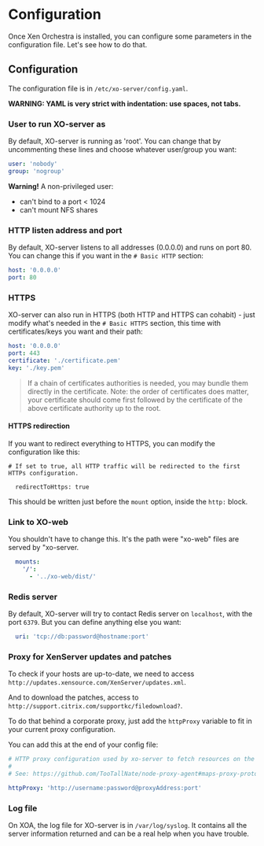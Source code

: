 # Configuration

Once Xen Orchestra is installed, you can configure some parameters in the configuration file. Let's see how to do that.

## Configuration

The configuration file is in `/etc/xo-server/config.yaml`.

**WARNING: YAML is very strict with indentation: use spaces, not tabs.**

### User to run XO-server as

By default, XO-server is running as 'root'. You can change that by uncommenting these lines and choose whatever user/group you want:

```yaml
user: 'nobody'
group: 'nogroup'
```

**Warning!** A non-privileged user:

* can't bind to a port < 1024
* can't mount NFS shares

### HTTP listen address and port

By default, XO-server listens to all addresses (0.0.0.0) and runs on port 80. You can change this if you want in the `# Basic HTTP` section:

```yaml
host: '0.0.0.0'
port: 80
```

### HTTPS

XO-server can also run in HTTPS (both HTTP and HTTPS can cohabit) - just modify what's needed in the `# Basic HTTPS` section, this time with certificates/keys you want and their path:

```yaml
host: '0.0.0.0'
port: 443
certificate: './certificate.pem'
key: './key.pem'
```

> If a chain of certificates authorities is needed, you may bundle them directly in the certificate. Note: the order of certificates does matter, your certificate should come first followed by the certificate of the above certificate authority up to the root.

#### HTTPS redirection

If you want to redirect everything to HTTPS, you can modify the configuration like this:

```
# If set to true, all HTTP traffic will be redirected to the first HTTPs configuration.

  redirectToHttps: true
```

This should be written just before the `mount` option, inside the `http:` block.

### Link to XO-web

You shouldn't have to change this. It's the path were "xo-web" files are served by "xo-server.

```yaml
  mounts:
    '/':
      - '../xo-web/dist/'
```

### Redis server

By default, XO-server will try to contact Redis server on `localhost`, with the port `6379`. But you can define anything else you want:

```yaml
  uri: 'tcp://db:password@hostname:port'
```

### Proxy for XenServer updates and patches

To check if your hosts are up-to-date, we need to access `http://updates.xensource.com/XenServer/updates.xml`.

And to download the patches, access to `http://support.citrix.com/supportkc/filedownload?`.

To do that behind a corporate proxy, just add the `httpProxy` variable to fit in your current proxy configuration.

You can add this at the end of your config file:

```yaml
# HTTP proxy configuration used by xo-server to fetch resources on the Internet.
#
# See: https://github.com/TooTallNate/node-proxy-agent#maps-proxy-protocols-to-httpagent-implementations

httpProxy: 'http://username:password@proxyAddress:port'
```

### Log file

On XOA, the log file for XO-server is in `/var/log/syslog`. It contains all the server information returned and can be a real help when you have trouble.
